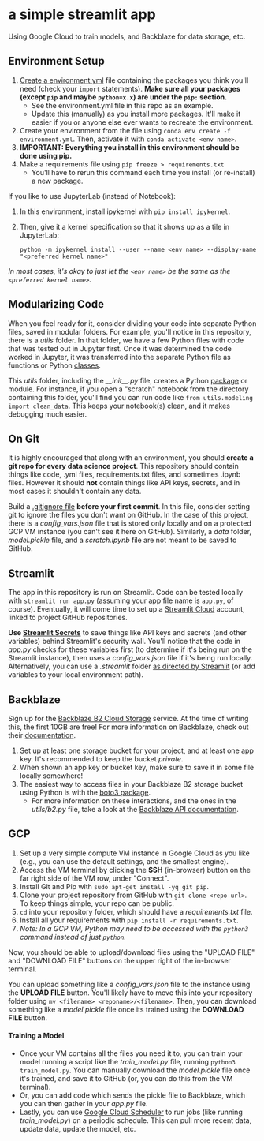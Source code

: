 # a simple streamlit app

Using Google Cloud to train models, and Backblaze for data storage, etc.

## Environment Setup

1. [Create a environment.yml](https://conda.io/projects/conda/en/latest/user-guide/tasks/manage-environments.html#creating-an-environment-file-manually) file containing the packages you think you'll need (check your `import` statements). **Make sure all your packages (except `pip` and maybe `python=x.x`) are under the `pip:` section.**
   - See the environment.yml file in this repo as an example.
   - Update this (manually) as you install more packages. It'll make it easier if you or anyone else ever wants to recreate the environment.
2. Create your environment from the file using `conda env create -f environment.yml`. Then, activate it with `conda activate <env name>`.
3. **IMPORTANT: Everything you install in this environment should be done using pip.**
4. Make a requirements file using `pip freeze > requirements.txt`
   - You'll have to rerun this command each time you install (or re-install) a new package.

If you like to use JupyterLab (instead of Notebook):

1. In this environment, install ipykernel with `pip install ipykernel`. 
2. Then, give it a kernel specification so that it shows up as a tile in JupyterLab:

   `python -m ipykernel install --user --name <env name> --display-name "<preferred kernel name>"`

*In most cases, it's okay to just let the `<env name>` be the same as the `<preferred kernel name>`.*

## Modularizing Code

When you feel ready for it, consider dividing your code into separate Python files, saved in modular folders. For example, you'll notice in this repository, there is a *utils* folder. In that folder, we have a few Python files with code that was tested out in Jupyter first. Once it was determined the code worked in Jupyter, it was transferred into the separate Python file as functions or Python [classes](https://www.w3schools.com/python/python_classes.asp).

This *utils* folder, including the *\_\_init__.py* file, creates a Python [package](https://docs.python.org/3/tutorial/modules.html#packages) or module. For instance, if you open a "scratch" notebook from the directory containing this folder, you'll find you can run code like `from utils.modeling import clean_data`. This keeps your notebook(s) clean, and it makes debugging much easier.

## On Git

It is highly encouraged that along with an environment, you should **create a git repo for every data science project**. This repository should contain things like code, .yml files, requirements.txt files, and sometimes .ipynb files. However it should **not** contain things like API keys, secrets, and in most cases it shouldn't contain any data.

Build a [.gitignore file](https://www.atlassian.com/git/tutorials/saving-changes/gitignore) **before your first commit**. In this file, consider setting git to ignore the files you don't want on GitHub. In the case of this project, there is a *config_vars.json* file that is stored only locally and on a protected GCP VM instance (you can't see it here on GitHub). Similarly, a *data* folder, *model.pickle* file, and a *scratch.ipynb* file are not meant to be saved to GitHub.

## Streamlit

The app in this repository is run on Streamlit. Code can be tested locally with `streamlit run app.py` (assuming your app file name is `app.py`, of course). Eventually, it will come time to set up a [Streamlit Cloud](https://streamlit.io/cloud) account, linked to project GitHub repositories.

**Use [Streamlit Secrets](https://docs.streamlit.io/streamlit-cloud/get-started/deploy-an-app/connect-to-data-sources/secrets-management)** to save things like API keys and secrets (and other variables) behind Streamlit's security wall. You'll notice that the code in *app.py* checks for these variables first (to determine if it's being run on the Streamlit instance), then uses a *config_vars.json* file if it's being run locally. Alternatively, you can use a *.streamlit* folder [as directed by Streamlit](https://docs.streamlit.io/streamlit-cloud/get-started/deploy-an-app/connect-to-data-sources/secrets-management#develop-locally-with-secrets) (or add variables to your local environment path).

## Backblaze

Sign up for the [Backblaze B2 Cloud Storage](https://www.backblaze.com/b2/cloud-storage.html) service. At the time of writing this, the first 10GB are free! For more information on Backblaze, check out their [documentation](https://www.backblaze.com/b2/docs/).

1. Set up at least one storage bucket for your project, and at least one app key. It's recommended to keep the bucket *private*.
2. When shown an app key or bucket key, make sure to save it in some file locally somewhere!
3. The easiest way to access files in your Backblaze B2 storage bucket using Python is with the [boto3 package](https://boto3.amazonaws.com/v1/documentation/api/latest/index.html).
   - For more information on these interactions, and the ones in the *utils/b2.py* file, take a look at the [Backblaze API documentation](https://www.backblaze.com/b2/docs/python.html).

## GCP

1. Set up a very simple compute VM instance in Google Cloud as you like (e.g., you can use the default settings, and the smallest engine).
2. Access the VM terminal by clicking the **SSH** (in-browser) button on the far right side of the VM row, under "Connect".
3. Install Git and Pip with `sudo apt-get install -yq git pip`.
4. Clone your project repository from GitHub with `git clone <repo url>`. To keep things simple, your repo can be public.
5. `cd` into your repository folder, which should have a *requirements.txt* file.
6. Install all your requirements with `pip install -r requirements.txt`.
7. *Note: In a GCP VM, Python may need to be accessed with the `python3` command instead of just `python`.*

Now, you should be able to upload/download files using the "UPLOAD FILE" and "DOWNLOAD FILE" buttons on the upper right of the in-browser terminal.

You can upload something like a *config_vars.json* file to the instance using the **UPLOAD FILE** button. You'll likely have to move this into your repository folder using `mv <filename> <reponame>/<filename>`. Then, you can download something like a *model.pickle* file once its trained using the **DOWNLOAD FILE** button.

#### Training a Model

- Once your VM contains all the files you need it to, you can train your model running a script like the *train_model.py* file, running `python3 train_model.py`. You can manually download the *model.pickle* file once it's trained, and save it to GitHub (or, you can do this from the VM terminal).
- Or, you can add code which sends the pickle file to Backblaze, which you can then gather in your *app.py* file.
- Lastly, you can use [Google Cloud Scheduler](https://cloud.google.com/scheduler/) to run jobs (like running *train_model.py*) on a periodic schedule. This can pull more recent data, update data, update the model, etc.
